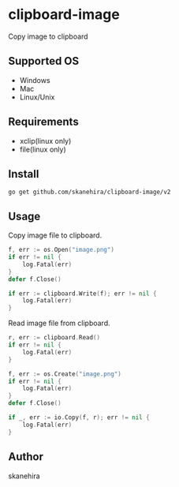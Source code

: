 # clipboard-image
Copy image to clipboard

## Supported OS
- Windows
- Mac
- Linux/Unix

## Requirements
- xclip(linux only)
- file(linux only)


## Install
```
go get github.com/skanehira/clipboard-image/v2
```

## Usage
Copy image file to clipboard.

```go
f, err := os.Open("image.png")
if err != nil {
	log.Fatal(err)
}
defer f.Close()

if err := clipboard.Write(f); err != nil {
	log.Fatal(err)
}
```

Read image file from clipboard.

```go
r, err := clipboard.Read()
if err != nil {
	log.Fatal(err)
}

f, err := os.Create("image.png")
if err != nil {
	log.Fatal(err)
}
defer f.Close()

if _, err := io.Copy(f, r); err != nil {
	log.Fatal(err)
}
```

## Author
skanehira
